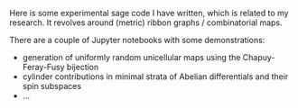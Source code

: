 Here is some experimental sage code I have written, which is related to my research. It revolves around (metric) ribbon graphs / combinatorial maps.

There are a couple of Jupyter notebooks with some demonstrations:
* generation of uniformly random unicellular maps using the Chapuy-Feray-Fusy bijection
* cylinder contributions in minimal strata of Abelian differentials and their spin subspaces
* ...
